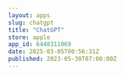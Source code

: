 ```yaml
---
layout: apps
slug: chatgpt
title: "ChatGPT"
store: apple
app_id: 6448311069
date: 2025-03-05T00:56:31Z
published: 2023-05-30T07:00:00Z
---
```

